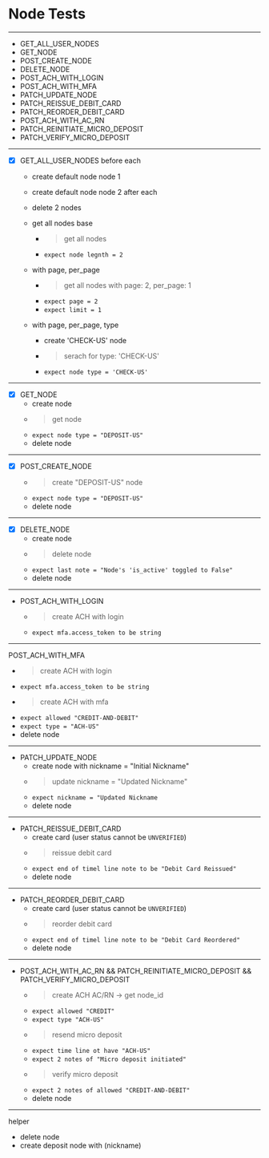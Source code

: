 # Node Tests

---

- GET_ALL_USER_NODES
- GET_NODE
- POST_CREATE_NODE
- DELETE_NODE
- POST_ACH_WITH_LOGIN
- POST_ACH_WITH_MFA
- PATCH_UPDATE_NODE
- PATCH_REISSUE_DEBIT_CARD
- PATCH_REORDER_DEBIT_CARD
- POST_ACH_WITH_AC_RN
- PATCH_REINITIATE_MICRO_DEPOSIT
- PATCH_VERIFY_MICRO_DEPOSIT

---

- [X] GET_ALL_USER_NODES
  before each
  - create default node node 1
  - create default node node 2
  after each 
  - delete 2 nodes
  
  - get all nodes base
    - > get all nodes
    - `expect node legnth = 2`

  - with page, per_page
    - > get all nodes with page: 2, per_page: 1
    - `expect page = 2`
    - `expect limit = 1`
  
  - with page, per_page, type
    - create 'CHECK-US' node
    - > serach for type: 'CHECK-US'
    - `expect node type = 'CHECK-US'`
    
---

- [X] GET_NODE
  - create node
  - > get node
  - `expect node type = "DEPOSIT-US"`
  - delete node

---

- [X] POST_CREATE_NODE
  - > create "DEPOSIT-US" node
  - `expect node type = "DEPOSIT-US"`
  - delete node

---

- [X] DELETE_NODE
  - create node
  - > delete node
  - `expect last note = "Node's 'is_active' toggled to False"`
  - delete node
  
---

- POST_ACH_WITH_LOGIN
  - > create ACH with login
  - `expect mfa.access_token to be string`

---

POST_ACH_WITH_MFA 
  - > create ACH with login
  - `expect mfa.access_token to be string`
  - > create ACH with mfa
  - `expect allowed "CREDIT-AND-DEBIT"`
  - `expect type = "ACH-US"`
  - delete node

---

- PATCH_UPDATE_NODE
  - create node with nickname = "Initial Nickname"
  - > update nickname = "Updated Nickname"
  - `expect nickname = "Updated Nickname`
  - delete node

---

- PATCH_REISSUE_DEBIT_CARD
  - create card (user status cannot be `UNVERIFIED`)
  - > reissue debit card
  - `expect end of timel line note to be "Debit Card Reissued"`
  - delete node

---

- PATCH_REORDER_DEBIT_CARD
  - create card (user status cannot be `UNVERIFIED`)
  - > reorder debit card
  - `expect end of timel line note to be "Debit Card Reordered"`
  - delete node

---

- POST_ACH_WITH_AC_RN && PATCH_REINITIATE_MICRO_DEPOSIT && PATCH_VERIFY_MICRO_DEPOSIT
  - > create ACH AC/RN -> get node_id
  - `expect allowed "CREDIT"`
  - `expect type "ACH-US"`
  - > resend micro deposit
  - `expect time line ot have "ACH-US"`
  - `expect 2 notes of "Micro deposit initiated"`
  - > verify micro deposit
  - `expect 2 notes of allowed "CREDIT-AND-DEBIT"`
  - delete node

---

helper
- delete node
- create deposit node with (nickname)